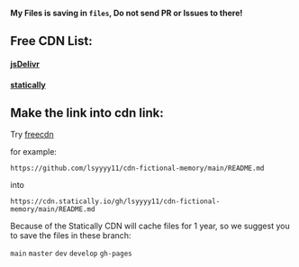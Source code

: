 **My Files is saving in `files`, Do not send PR or Issues to there!**

## Free CDN List:
#### [jsDelivr](https://jsdelivr.net)
#### [statically](https://statically.io/)

## Make the link into cdn link:

Try [freecdn](https://github.com/EtherDream/freecdn/)

for example:
```
https://github.com/lsyyyy11/cdn-fictional-memory/main/README.md
```
into 

```
https://cdn.statically.io/gh/lsyyyy11/cdn-fictional-memory/main/README.md
```
Because of the Statically CDN will cache files for 1 year, 
so we suggest you to save the files in these branch:

`main` `master` `dev` `develop` `gh-pages`
